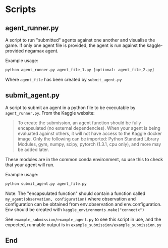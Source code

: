 # Scripts

## agent_runner.py

A script to run "submitted" agents against one another and visualise the game. If only one agent file is provided, the agent is run against the kaggle-provided negamax agent.

Example usage:

```bash
python agent_runner.py agent_file_1.py [optional: agent_file_2.py]
```

Where `agent_file` has been created by `submit_agent.py`

## submit_agent.py

A script to submit an agent in a python file to be executable by `agent_runner.py`. From the Kaggle website:

> To create the submission, an agent function should be fully encapsulated (no external dependencies). When your agent is being evaluated against others, it will not have access to the Kaggle docker image. Only the following can be imported: Python Standard Library Modules, gym, numpy, scipy, pytorch (1.3.1, cpu only), and more may be added later.

These modules are in the common conda environment, so use this to check that your agent will run.

Example usage:

```bash
python submit_agent.py agent_file.py
```

Note: The "encapsulated function" should contain a function called `my_agent(observation, configuration)` where observation and configuration can be obtained from env.observation and env.configuration. Env should be created with `kaggle_environments.make("connectx")`

See `example_submission/example_agent.py` to see this script in use, and the expected, runnable output is in `example_submission/example_submission.py`

## End

